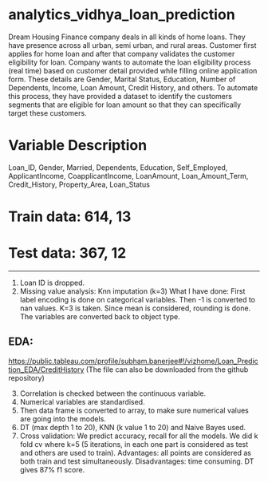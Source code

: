# analytics_vidhya_loan_prediction

Dream Housing Finance company deals in all kinds of home loans. They have presence across all urban, semi urban, and rural areas. Customer first applies for home loan and after that company validates the customer eligibility for loan.
Company wants to automate the loan eligibility process (real time) based on customer detail provided while filling online application form. These details are Gender, Marital Status, Education, Number of Dependents, Income, Loan Amount, Credit History, and others. To automate this process, they have provided a dataset to identify the customers segments that are eligible for loan amount so that they can specifically target these customers.

# Variable	Description
Loan_ID, Gender, Married, Dependents, Education, Self_Employed, ApplicantIncome, CoapplicantIncome, LoanAmount, Loan_Amount_Term, Credit_History, Property_Area, Loan_Status

# Train data: 614, 13
# Test data: 367, 12
-----------------------------------------------------------------------------------------------------------------------------------
1. Loan ID is dropped.
2. Missing value analysis: Knn imputation (k=3)
What I have done: First label encoding is done on categorical variables. Then -1 is converted to nan values. K=3 is taken. Since mean is considered, rounding is done. The variables are converted back to object type.

## EDA:
https://public.tableau.com/profile/subham.banerjee#!/vizhome/Loan_Prediction_EDA/CreditHistory
(The file can also be downloaded from the github repository)

3. Correlation is checked between the continuous variable.
4. Numerical variables are standardised.
5. Then data frame is converted to array, to make sure numerical values are going into the models.
6. DT (max depth 1 to 20), KNN (k value 1 to 20) and Naive Bayes used.
7. Cross validation: 
We predict accuracy, recall for all the models.
We did k fold cv where k=5 (5 iterations, in each one part is considered as test and others are used to train). Advantages: all points are considered as both train and test simultaneously. Disadvantages: time consuming.
DT gives 87% f1 score.

